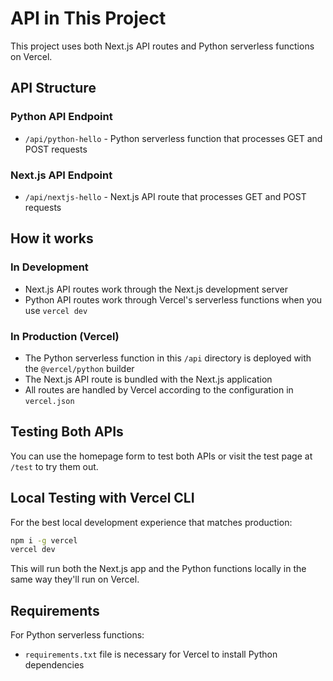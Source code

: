 # API in This Project

This project uses both Next.js API routes and Python serverless functions on Vercel.

## API Structure

### Python API Endpoint
- `/api/python-hello` - Python serverless function that processes GET and POST requests

### Next.js API Endpoint
- `/api/nextjs-hello` - Next.js API route that processes GET and POST requests

## How it works

### In Development
- Next.js API routes work through the Next.js development server
- Python API routes work through Vercel's serverless functions when you use `vercel dev`

### In Production (Vercel)
- The Python serverless function in this `/api` directory is deployed with the `@vercel/python` builder
- The Next.js API route is bundled with the Next.js application
- All routes are handled by Vercel according to the configuration in `vercel.json`

## Testing Both APIs

You can use the homepage form to test both APIs or visit the test page at `/test` to try them out.

## Local Testing with Vercel CLI

For the best local development experience that matches production:

```bash
npm i -g vercel
vercel dev
```

This will run both the Next.js app and the Python functions locally in the same way they'll run on Vercel.

## Requirements

For Python serverless functions:
- `requirements.txt` file is necessary for Vercel to install Python dependencies 